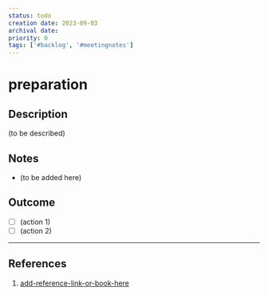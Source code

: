 ```yaml
---
status: todo
creation date: 2023-09-03
archival date:
priority: 0
tags: ['#backlog', '#meetingnotes']
---
```

# preparation

## Description

(to be described)

## Notes

* (to be added here)

## Outcome

* [ ] (action 1)
* [ ] (action 2)

---
## References

1. [add-reference-link-or-book-here]()
